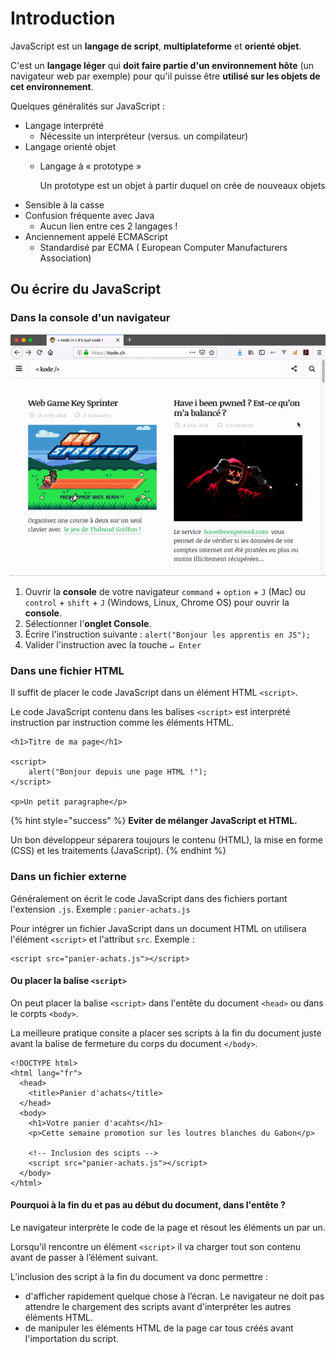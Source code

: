 # Introduction

JavaScript est un **langage de script**, **multiplateforme** et **orienté objet**.

C'est un **langage léger** qui **doit faire partie d'un environnement hôte** \(un navigateur web par exemple\) pour qu'il puisse être **utilisé sur les objets de cet environnement**.

Quelques généralités sur JavaScript :

* Langage interprété
  * Nécessite un interpréteur \(versus. un compilateur\)
* Langage orienté objet
  * Langage à « prototype »

    Un prototype est un objet à partir duquel on crée de nouveaux objets
* Sensible à la casse
* Confusion fréquente avec Java
  * Aucun lien entre ces 2 langages !
* Anciennement appelé ECMAScript
  * Standardisé par ECMA \( European Computer Manufacturers Association\)

## Ou écrire du JavaScript

### Dans la console d'un navigateur

![Console JavaScript de Firefox](../../.gitbook/assets/133a-js-firefox-console-1.gif)

1. Ouvrir la **console** de votre navigateur `command` + `option` + `J` \(Mac\) ou `control` + `shift` + `J` \(Windows, Linux, Chrome OS\) pour ouvrir la **console**.
2. Sélectionner l'**onglet Console**.
3. Écrire l'instruction suivante : `alert("Bonjour les apprentis en JS");`
4. Valider l'instruction avec la touche `↵ Enter`

### Dans une fichier HTML

Il suffit de placer le code JavaScript dans un élément HTML `<script>`.

Le code JavaScript contenu dans les balises `<script>` est interprété instruction par instruction comme les éléments HTML.

```markup
<h1>Titre de ma page</h1>

<script>
    alert("Bonjour depuis une page HTML !");
</script>

<p>Un petit paragraphe</p>
```

{% hint style="success" %}
**Eviter de mélanger JavaScript et HTML.**

Un bon développeur séparera toujours le contenu \(HTML\), la mise en forme \(CSS\) et les traitements \(JavaScript\).
{% endhint %}

### Dans un fichier externe

Généralement on écrit le code JavaScript dans des fichiers portant l'extension `.js`. Exemple : `panier-achats.js`

Pour intégrer un fichier JavaScript dans un document HTML on utilisera l'élément `<script>` et l'attribut `src`. Exemple :

```markup
<script src="panier-achats.js"></script>
```

#### Ou placer la balise `<script>`

On peut placer la balise `<script>` dans l'entête du document `<head>` ou dans le corpts `<body>`.

La meilleure pratique consite a placer ses scripts à la fin du document juste avant la balise de fermeture du corps du document `</body>`.

```markup
<!DOCTYPE html>
<html lang="fr">
  <head>
    <title>Panier d'achats</title>
  </head>
  <body>
    <h1>Votre panier d'acahts</h1>
    <p>Cette semaine promotion sur les loutres blanches du Gabon</p>

    <!-- Inclusion des scipts -->  
    <script src="panier-achats.js"></script>
  </body>
</html>
```

#### Pourquoi à la fin du et pas au début du document, dans l'entête  ?

Le navigateur interprète le code de la page et résout les éléments un par un.

Lorsqu'il rencontre un élément `<script>` il va charger tout son contenu avant de passer à l’élément suivant.

L’inclusion des script à la fin du document va donc permettre :

* d'afficher rapidement quelque chose à l’écran. Le navigateur ne doit pas attendre le chargement des scripts avant d'interpréter les autres éléments HTML.
* de manipuler les éléments HTML de la page car tous créés avant l'importation du script.

